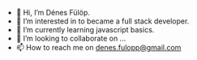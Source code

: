 - 👋 Hi, I’m Dénes Fülöp.
- 👀 I’m interested in to became a full stack developer.
- 🌱 I’m currently learning javascript basics.
- 💞️ I’m looking to collaborate on ...
- 📫 How to reach me on denes.fulopp@gmail.com 

<!---
fulopdenes/fulopdenes is a ✨ special ✨ repository because its `README.md` (this file) appears on your GitHub profile.
You can click the Preview link to take a look at your changes.
--->
